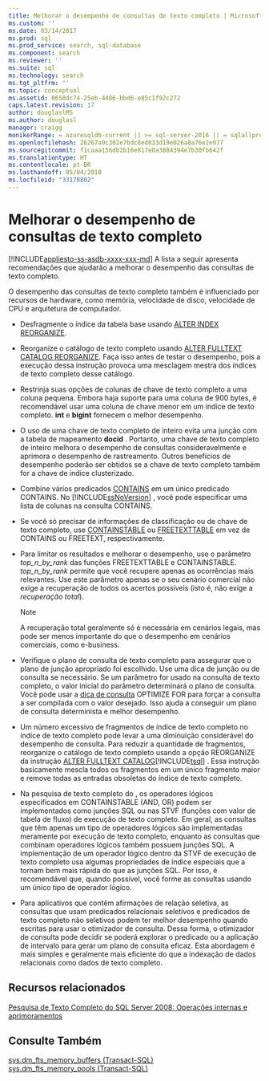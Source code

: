 ```yaml
---
title: Melhorar o desempenho de consultas de texto completo | Microsoft Docs
ms.custom: ''
ms.date: 03/14/2017
ms.prod: sql
ms.prod_service: search, sql-database
ms.component: search
ms.reviewer: ''
ms.suite: sql
ms.technology: search
ms.tgt_pltfrm: ''
ms.topic: conceptual
ms.assetid: 0658dc74-25eb-4486-bbd6-e85c1f92c272
caps.latest.revision: 17
author: douglaslMS
ms.author: douglasl
manager: craigg
monikerRange: = azuresqldb-current || >= sql-server-2016 || = sqlallproducts-allversions
ms.openlocfilehash: 26267a9c302e7bdc8ed833d19e026a8a76e2e977
ms.sourcegitcommit: f1caaa156db2b16e817e0a3884394e7b30fb642f
ms.translationtype: HT
ms.contentlocale: pt-BR
ms.lasthandoff: 05/04/2018
ms.locfileid: "33178802"
---
```

# <a name="improve-the-performance-of-full-text-queries"></a>Melhorar o desempenho de consultas de texto completo
[!INCLUDE[appliesto-ss-asdb-xxxx-xxx-md](../../includes/appliesto-ss-asdb-xxxx-xxx-md.md)]
  A lista a seguir apresenta recomendações que ajudarão a melhorar o desempenho das consultas de texto completo.  
  
 O desempenho das consultas de texto completo também é influenciado por recursos de hardware, como memória, velocidade de disco, velocidade de CPU e arquitetura de computador.  
  
-   Desfragmente o índice da tabela base usando [ALTER INDEX REORGANIZE](../../t-sql/statements/alter-index-transact-sql.md).  
  
-   Reorganize o catálogo de texto completo usando [ALTER FULLTEXT CATALOG REORGANIZE](../../t-sql/statements/alter-fulltext-catalog-transact-sql.md). Faça isso antes de testar o desempenho, pois a execução dessa instrução provoca uma mesclagem mestra dos índices de texto completo desse catálogo.  
  
-   Restrinja suas opções de colunas de chave de texto completo a uma coluna pequena. Embora haja suporte para uma coluna de 900 bytes, é recomendável usar uma coluna de chave menor em um índice de texto completo. **int** e **bigint** fornecem o melhor desempenho.  
  
-   O uso de uma chave de texto completo de inteiro evita uma junção com a tabela de mapeamento **docid** . Portanto, uma chave de texto completo de inteiro melhora o desempenho de consultas consideravelmente e aprimora o desempenho de rastreamento. Outros benefícios de desempenho poderão ser obtidos se a chave de texto completo também for a chave de índice clusterizado.  
  
-   Combine vários predicados [CONTAINS](../../t-sql/queries/contains-transact-sql.md) em um único predicado CONTAINS. No [!INCLUDE[ssNoVersion](../../includes/ssnoversion-md.md)] , você pode especificar uma lista de colunas na consulta CONTAINS.  
  
-   Se você só precisar de informações de classificação ou de chave de texto completo, use [CONTAINSTABLE](../../relational-databases/system-functions/containstable-transact-sql.md) ou [FREETEXTTABLE](../../relational-databases/system-functions/freetexttable-transact-sql.md) em vez de CONTAINS ou FREETEXT, respectivamente.  
  
-   Para limitar os resultados e melhorar o desempenho, use o parâmetro *top_n_by_rank* das funções FREETEXTTABLE e CONTAINSTABLE. *top_n_by_rank* permite que você recupere apenas as ocorrências mais relevantes. Use este parâmetro apenas se o seu cenário comercial não exige a recuperação de todos os acertos possíveis (isto é, não exige a *recuperação total*).  
  
    > [!NOTE]  
    >  A recuperação total geralmente só é necessária em cenários legais, mas pode ser menos importante do que o desempenho em cenários comerciais, como e-business.  
  
-   Verifique o plano de consulta de texto completo para assegurar que o plano de junção apropriado foi escolhido. Use uma dica de junção ou de consulta se necessário. Se um parâmetro for usado na consulta de texto completo, o valor inicial do parâmetro determinará o plano de consulta. Você pode usar a [dica de consulta](../../t-sql/queries/hints-transact-sql-query.md) OPTIMIZE FOR para forçar a consulta a ser compilada com o valor desejado. Isso ajuda a conseguir um plano de consulta determinista e melhor desempenho.  
  
-   Um número excessivo de fragmentos de índice de texto completo no índice de texto completo pode levar a uma diminuição considerável do desempenho de consulta. Para reduzir a quantidade de fragmentos, reorganize o catálogo de texto completo usando a opção REORGANIZE da instrução [ALTER FULLTEXT CATALOG](../../t-sql/statements/alter-fulltext-catalog-transact-sql.md)[!INCLUDE[tsql](../../includes/tsql-md.md)] . Essa instrução basicamente mescla todos os fragmentos em um único fragmento maior e remove todas as entradas obsoletas do índice de texto completo.  
  
-   Na pesquisa de texto completo do , os operadores lógicos especificados em CONTAINSTABLE (AND, OR) podem ser implementados como junções SQL ou nas STVF (funções com valor de tabela de fluxo) de execução de texto completo. Em geral, as consultas que têm apenas um tipo de operadores lógicos são implementadas meramente por execução de texto completo, enquanto as consultas que combinam operadores lógicos também possuem junções SQL. A implementação de um operador lógico dentro da STVF de execução de texto completo usa algumas propriedades de índice especiais que a tornam bem mais rápida do que as junções SQL. Por isso, é recomendável que, quando possível, você forme as consultas usando um único tipo de operador lógico.  
  
-   Para aplicativos que contêm afirmações de relação seletiva, as consultas que usam predicados relacionais seletivos e predicados de texto completo não seletivos podem ter melhor desempenho quando escritas para usar o otimizador de consulta. Dessa forma, o otimizador de consulta pode decidir se poderá explorar o predicado ou a aplicação de intervalo para gerar um plano de consulta eficaz. Esta abordagem é mais simples e geralmente mais eficiente do que a indexação de dados relacionais como dados de texto completo.  
  
## <a name="related-resources"></a>Recursos relacionados  
 [Pesquisa de Texto Completo do SQL Server 2008: Operações internas e aprimoramentos](http://go.microsoft.com/fwlink/?LinkId=129544)  
  
## <a name="see-also"></a>Consulte Também  
 [sys.dm_fts_memory_buffers &#40;Transact-SQL&#41;](../../relational-databases/system-dynamic-management-views/sys-dm-fts-memory-buffers-transact-sql.md)   
 [sys.dm_fts_memory_pools &#40;Transact-SQL&#41;](../../relational-databases/system-dynamic-management-views/sys-dm-fts-memory-pools-transact-sql.md)  
  
  
